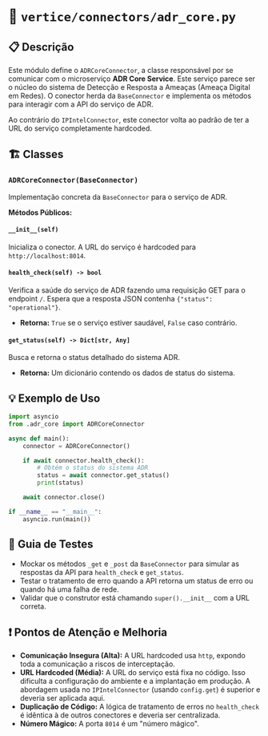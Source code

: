 
# 📄 `vertice/connectors/adr_core.py`

## 📋 Descrição

Este módulo define o `ADRCoreConnector`, a classe responsável por se comunicar com o microserviço **ADR Core Service**. Este serviço parece ser o núcleo do sistema de Detecção e Resposta a Ameaças (Ameaça Digital em Redes). O conector herda da `BaseConnector` e implementa os métodos para interagir com a API do serviço de ADR.

Ao contrário do `IPIntelConnector`, este conector volta ao padrão de ter a URL do serviço completamente hardcoded.

## 🏗️ Classes

### `ADRCoreConnector(BaseConnector)`

Implementação concreta da `BaseConnector` para o serviço de ADR.

**Métodos Públicos:**

#### `__init__(self)`
Inicializa o conector. A URL do serviço é hardcoded para `http://localhost:8014`.

#### `health_check(self) -> bool`
Verifica a saúde do serviço de ADR fazendo uma requisição GET para o endpoint `/`. Espera que a resposta JSON contenha `{"status": "operational"}`.
- **Retorna:** `True` se o serviço estiver saudável, `False` caso contrário.

#### `get_status(self) -> Dict[str, Any]`
Busca e retorna o status detalhado do sistema ADR.
- **Retorna:** Um dicionário contendo os dados de status do sistema.

## 💡 Exemplo de Uso

```python
import asyncio
from .adr_core import ADRCoreConnector

async def main():
    connector = ADRCoreConnector()

    if await connector.health_check():
        # Obtém o status do sistema ADR
        status = await connector.get_status()
        print(status)

    await connector.close()

if __name__ == "__main__":
    asyncio.run(main())
```

## 🧪 Guia de Testes

- Mockar os métodos `_get` e `_post` da `BaseConnector` para simular as respostas da API para `health_check` e `get_status`.
- Testar o tratamento de erro quando a API retorna um status de erro ou quando há uma falha de rede.
- Validar que o construtor está chamando `super().__init__` com a URL correta.

## ❗ Pontos de Atenção e Melhoria

- **Comunicação Insegura (Alta):** A URL hardcoded usa `http`, expondo toda a comunicação a riscos de interceptação.
- **URL Hardcoded (Média):** A URL do serviço está fixa no código. Isso dificulta a configuração do ambiente e a implantação em produção. A abordagem usada no `IPIntelConnector` (usando `config.get`) é superior e deveria ser aplicada aqui.
- **Duplicação de Código:** A lógica de tratamento de erros no `health_check` é idêntica à de outros conectores e deveria ser centralizada.
- **Número Mágico:** A porta `8014` é um "número mágico".
